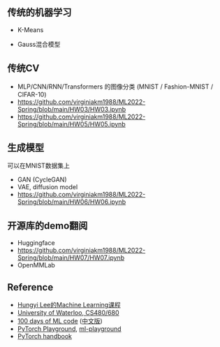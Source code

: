 ## 传统的机器学习
- K-Means
 
- Gauss混合模型

## 传统CV
- MLP/CNN/RNN/Transformers 的图像分类 (MNIST / Fashion-MNIST / CIFAR-10)
- https://github.com/virginiakm1988/ML2022-Spring/blob/main/HW03/HW03.ipynb
- https://github.com/virginiakm1988/ML2022-Spring/blob/main/HW05/HW05.ipynb

## 生成模型
可以在MNIST数据集上
- GAN (CycleGAN) 
- VAE, diffusion model
- https://github.com/virginiakm1988/ML2022-Spring/blob/main/HW06/HW06.ipynb

## 开源库的demo翻阅
- Huggingface
- https://github.com/virginiakm1988/ML2022-Spring/blob/main/HW07/HW07.ipynb
- OpenMMLab

## Reference
- [Hungyi Lee的Machine Learning课程](https://github.com/virginiakm1988/ML2022-Spring)
- [University of Waterloo, CS480/680](https://cs.uwaterloo.ca/~ppoupart/teaching/cs480-spring19/assignments.html)
- [100 days of ML code](https://github.com/Avik-Jain/100-Days-Of-ML-Code) ([中文版](https://github.com/MLEveryday/100-Days-Of-ML-Code))
- [PyTorch Playground](https://github.com/aaron-xichen/pytorch-playground), [ml-playground](https://github.com/MrParosk/ml_playground)
- [PyTorch handbook](https://github.com/zergtant/pytorch-handbook)